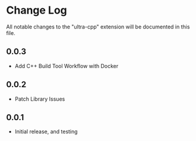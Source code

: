 # Change Log

All notable changes to the "ultra-cpp" extension will be documented in this file.

## 0.0.3

- Add C++ Build Tool Workflow with Docker

## 0.0.2

- Patch Library Issues

## 0.0.1

- Initial release, and testing